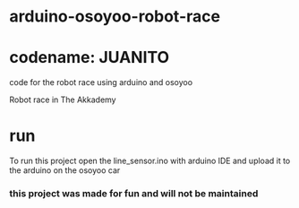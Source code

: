 # arduino-osoyoo-robot-race
# codename: JUANITO
code for the robot race using arduino and osoyoo

Robot race in The Akkademy

# run 
To run this project open the line_sensor.ino with arduino IDE and upload it to the arduino on the osoyoo car

### this project was made for fun and will not be maintained
